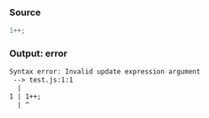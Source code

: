 ### Source
```js
1++;
```

### Output: error
```txt
Syntax error: Invalid update expression argument
 --> test.js:1:1
  |
1 | 1++;
  | ^ 
```
